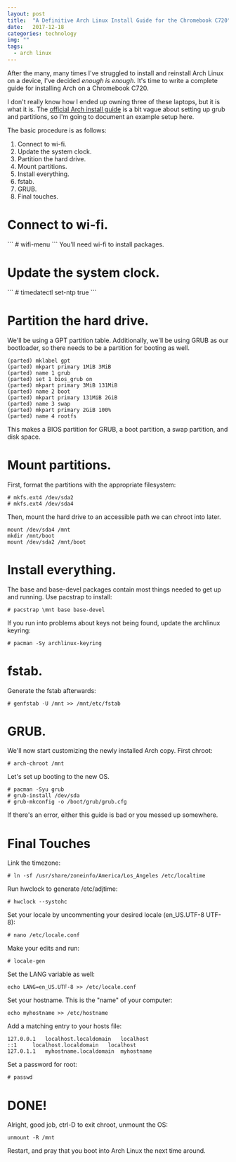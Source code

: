 ```yaml
---
layout: post
title:  "A Definitive Arch Linux Install Guide for the Chromebook C720"
date:   2017-12-18
categories: technology
img: ""
tags:
  - arch linux 
---
```


After the many, many times I've struggled to install and reinstall Arch Linux on a device, I've decided *enough is enough*. It's time to write a complete guide for installing Arch on a Chromebook C720.

I don't really know how I ended up owning three of these laptops, but it is what it is. The [official Arch install guide](https://wiki.archlinux.org/index.php/installation_guide) is a bit vague about setting up grub and partitions, so I'm going to document an example setup here.

The basic procedure is as follows:
1. Connect to wi-fi.
2. Update the system clock.
3. Partition the hard drive.
4. Mount partitions.
5. Install everything.
6. fstab.
7. GRUB.
8. Final touches.

<h1 class="invite">Connect to wi-fi.</h1>
```
# wifi-menu
```
You'll need wi-fi to install packages.
<h1 class="invite">Update the system clock.</h1>
```
# timedatectl set-ntp true
```

<h1 class="invite">Partition the hard drive.</h1>
We'll be using a GPT partition table. Additionally, we'll be using GRUB as our bootloader, so there needs to be a partition for booting as well.

```
(parted) mklabel gpt
(parted) mkpart primary 1MiB 3MiB
(parted) name 1 grub
(parted) set 1 bios_grub on
(parted) mkpart primary 3MiB 131MiB
(parted) name 2 boot
(parted) mkpart primary 131MiB 2GiB
(parted) name 3 swap
(parted) mkpart primary 2GiB 100%
(parted) name 4 rootfs
```

This makes a BIOS partition for GRUB, a boot partition, a swap partition, and disk space.

<h1 class="invite">Mount partitions.</h1>

First, format the partitions with the appropriate filesystem:
```
# mkfs.ext4 /dev/sda2
# mkfs.ext4 /dev/sda4
```

Then, mount the hard drive to an accessible path we can chroot into later.
```
mount /dev/sda4 /mnt
mkdir /mnt/boot
mount /dev/sda2 /mnt/boot
```

<h1 class="invite">Install everything.</h1>
The base and base-devel packages contain most things needed to get up and running. Use pacstrap to install:

```
# pacstrap \mnt base base-devel
```

If you run into problems about keys not being found, update the archlinux keyring:

```
# pacman -Sy archlinux-keyring
```

<h1 class="invite">fstab.</h1>

Generate the fstab afterwards:
```
# genfstab -U /mnt >> /mnt/etc/fstab
```

<h1 class="invite">GRUB.</h1>

We'll now start customizing the newly installed Arch copy. First chroot:
```
# arch-chroot /mnt
```

Let's set up booting to the new OS.
```
# pacman -Syu grub
# grub-install /dev/sda
# grub-mkconfig -o /boot/grub/grub.cfg
```

If there's an error, either this guide is bad or you messed up somewhere.

<h1 class="invite">Final Touches</h1>

Link the timezone:
```
# ln -sf /usr/share/zoneinfo/America/Los_Angeles /etc/localtime
```

Run hwclock to generate /etc/adjtime:
```
# hwclock --systohc
```

Set your locale by uncommenting your desired locale (en_US.UTF-8 UTF-8):
```
# nano /etc/locale.conf
```

Make your edits and run:
```
# locale-gen
```

Set the LANG variable as well:
```
echo LANG=en_US.UTF-8 >> /etc/locale.conf
```

Set your hostname. This is the "name" of your computer:
```
echo myhostname >> /etc/hostname
```

Add a matching entry to your hosts file:
```
127.0.0.1	localhost.localdomain	localhost
::1		localhost.localdomain	localhost
127.0.1.1	myhostname.localdomain	myhostname
```

Set a password for root:
```
# passwd
```

<h1 class="header">DONE!</h1>

Alright, good job, ctrl-D to exit chroot, unmount the OS:

```
unmount -R /mnt
```

Restart, and pray that you boot into Arch Linux the next time around.